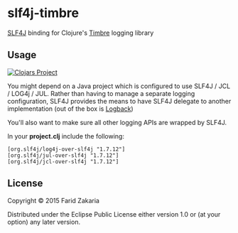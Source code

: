 # slf4j-timbre

[SLF4J](http://www.slf4j.org/) binding for Clojure's [Timbre](https://github.com/ptaoussanis/timbre) logging library

## Usage

[![Clojars Project](http://clojars.org/com.fzakaria/slf4j-timbre/latest-version.svg)](http://clojars.org/com.fzakaria/slf4j-timbre)

You might depend on a Java project which is configured to use SLF4J / JCL / LOG4j / JUL. Rather than having to manage a
separate logging configuration, SLF4J provides the means to have SLF4J delegate to another implementation
(out of the box is [Logback](http://logback.qos.ch/))

You'll also want to make sure all other logging APIs are wrapped by SLF4J.

In your **project.clj** include the following:

    [org.slf4j/log4j-over-slf4j "1.7.12"]
    [org.slf4j/jul-over-slf4j "1.7.12"]
    [org.slf4j/jcl-over-slf4j "1.7.12"]


## License

Copyright © 2015 Farid Zakaria

Distributed under the Eclipse Public License either version 1.0 or (at
your option) any later version.
